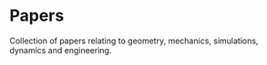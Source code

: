 # Papers
Collection of papers relating to geometry, mechanics, simulations, dynamics and engineering.
